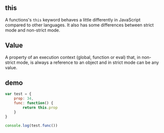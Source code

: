 ## this
A functions's `this` keyword behaves a little differently in JavaScript compared to other languages.
It also has some differences between strict mode and non-strict mode.

## Value
A property of an execution context (global, function or eval) that, in non-strict mode, is always a reference to an object and in strict mode can be any value.

## demo 
```js
var test = {
    prop: 34,
    func: function() {
        return this.prop
    }
}

console.log(test.func())
```
